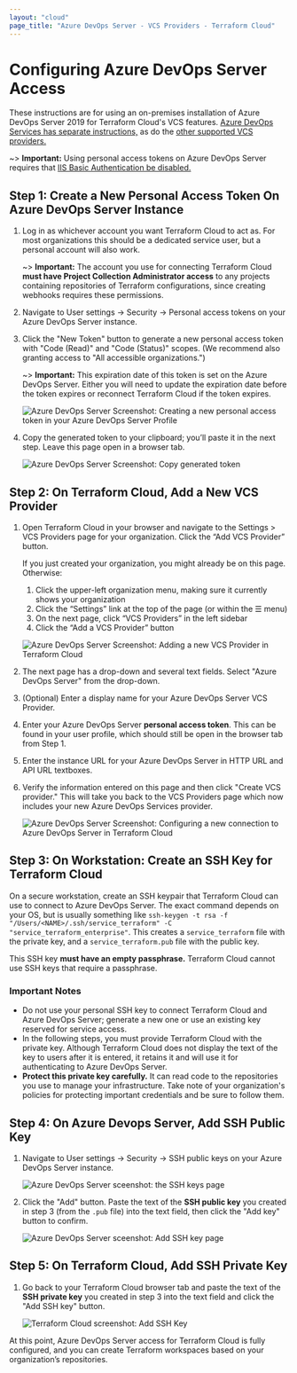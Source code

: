 ```yaml
---
layout: "cloud"
page_title: "Azure DevOps Server - VCS Providers - Terraform Cloud"
---
```


# Configuring Azure DevOps Server Access

These instructions are for using an on-premises installation of Azure DevOps Server 2019 for Terraform Cloud's VCS features. [Azure DevOps Services has separate instructions,](./azure-devops-services.html) as do the [other supported VCS providers.](./index.html)

~> **Important:** Using personal access tokens on Azure DevOps Server requires that [IIS Basic Authentication be disabled.](https://docs.microsoft.com/en-us/azure/devops/integrate/get-started/authentication/iis-basic-auth?view=azure-devops)

## Step 1: Create a New Personal Access Token On Azure DevOps Server Instance

1. Log in as whichever account you want Terraform Cloud to act as. For most organizations this should be a dedicated service user, but a personal account will also work.

    ~> **Important:** The account you use for connecting Terraform Cloud **must have Project Collection Administrator access** to any projects containing repositories of Terraform configurations, since creating webhooks requires these permissions.

2. Navigate to User settings -> Security -> Personal access tokens on your Azure DevOps Server instance.
3. Click the "New Token" button to generate a new personal access token with "Code (Read)" and "Code (Status)" scopes. (We recommend also granting access to "All accessible organizations.")

    ~> **Important:** This expiration date of this token is set on the Azure DevOps Server. Either you will need to update the expiration date before the token expires or reconnect Terraform Cloud if the token expires.

    ![Azure DevOps Server Screenshot: Creating a new personal access token in your Azure DevOps Server Profile](./images/azure-devops-server-create-token.png)

4. Copy the generated token to your clipboard; you’ll paste it in the next step. Leave this page open in a browser tab.

    ![Azure DevOps Server Screenshot: Copy generated token](./images/azure-devops-server-copy-token.png)

## Step 2: On Terraform Cloud, Add a New VCS Provider

1. Open Terraform Cloud in your browser and navigate to the Settings > VCS Providers page for your organization. Click the “Add VCS Provider” button.

    If you just created your organization, you might already be on this page. Otherwise:

    1. Click the upper-left organization menu, making sure it currently shows your organization
    1. Click the “Settings” link at the top of the page (or within the &#9776; menu)
    1. On the next page, click “VCS Providers” in the left sidebar
    1. Click the “Add a VCS Provider” button

    ![Azure DevOps Server Screenshot: Adding a new VCS Provider in Terraform Cloud](./images/azure-devops-services-add-vcs-provider.png)

2. The next page has a drop-down and several text fields. Select "Azure DevOps Server" from the drop-down.

3. (Optional) Enter a display name for your Azure DevOps Server VCS Provider.

4. Enter your Azure DevOps Server **personal access token**. This can be found in your user profile, which should still be open in the browser tab from Step 1.

5. Enter the instance URL for your Azure DevOps Server in HTTP URL and API URL textboxes.

5. Verify the information entered on this page and then click "Create VCS provider." This will take you back to the VCS Providers page which now includes your new Azure DevOps Services provider.

    ![Azure DevOps Server Screenshot: Configuring a new connection to Azure DevOps Server in Terraform Cloud](./images/azure-devops-server-create-provider.png)

## Step 3: On Workstation: Create an SSH Key for Terraform Cloud

On a secure workstation, create an SSH keypair that Terraform Cloud can use to connect to Azure DevOps Server. The exact command depends on your OS, but is usually something like `ssh-keygen -t rsa -f "/Users/<NAME>/.ssh/service_terraform" -C "service_terraform_enterprise"`. This creates a `service_terraform` file with the private key, and a `service_terraform.pub` file with the public key.

This SSH key **must have an empty passphrase.** Terraform Cloud cannot use SSH keys that require a passphrase.

### Important Notes

- Do not use your personal SSH key to connect Terraform Cloud and Azure DevOps Server; generate a new one or use an existing key reserved for service access.
- In the following steps, you must provide Terraform Cloud with the private key. Although Terraform Cloud does not display the text of the key to users after it is entered, it retains it and will use it for authenticating to Azure DevOps Server.
- **Protect this private key carefully.** It can read code to the repositories you use to manage your infrastructure. Take note of your organization's policies for protecting important credentials and be sure to follow them.

## Step 4: On Azure Devops Server, Add SSH Public Key

1. Navigate to User settings -> Security -> SSH public keys on your Azure DevOps Server instance.

    ![Azure DevOps Server sceenshot: the SSH keys page](./images/azure-devops-server-public-keys.png)

2. Click the "Add" button. Paste the text of the **SSH public key** you created in step 3 (from the `.pub` file) into the text field, then click the "Add key" button to confirm.

    ![Azure DevOps Server sceenshot: Add SSH key page](./images/azure-devops-server-public-keys-add.png)

## Step 5: On Terraform Cloud, Add SSH Private Key

1. Go back to your Terraform Cloud browser tab and paste the text of the **SSH private key** you created in step 3 into the text field and click the "Add SSH key" button.

    ![Terraform Cloud screenshot: Add SSH Key](./images/azure-devops-server-add-private-key.png)

At this point, Azure DevOps Server access for Terraform Cloud is fully configured, and you can create Terraform workspaces based on your organization’s repositories.

